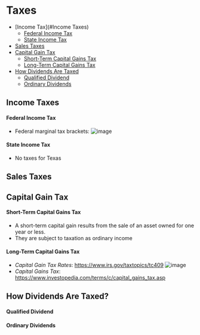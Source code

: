 # Taxes
- [Income Tax](#Income Taxes)
  - [Federal Income Tax](#Federal-Income-Tax)
  - [State Income Tax](#State-Income-Tax)
- [Sales Taxes](#Sales-Taxes)
- [Capital Gain Tax](#Capital-Gain-Tax)
  - [Short-Term Capital Gains Tax](#Short-Term-Capital-Gains-Tax)
  - [Long-Term Capital Gains Tax](#Long-Term-Capital-Gains-Tax)
- [How Dividends Are Taxed](#How-Dividends-Are-Taxed)
  - [Qualified Dividend](#Qualified-Dividend)
  - [Ordinary Dividends](#Ordinary-Dividends)

## Income Taxes
#### Federal Income Tax
- Federal marginal tax brackets:
![image](https://user-images.githubusercontent.com/85560091/131778764-bfa32368-c97d-4c2f-a916-66e0f043f632.png)
#### State Income Tax
- No taxes for Texas

## Sales Taxes

## Capital Gain Tax
#### Short-Term Capital Gains Tax
- A short-term capital gain results from the sale of an asset owned for one year or less.
- They are subject to taxation as ordinary income
#### Long-Term Capital Gains Tax
- *Capital Gain Tax Rates*: https://www.irs.gov/taxtopics/tc409
![image](https://user-images.githubusercontent.com/85560091/131778277-73e6e2ec-41e7-4404-bfb0-aed8fd323e80.png)
- *Capital Gains Tax*: https://www.investopedia.com/terms/c/capital_gains_tax.asp

## How Dividends Are Taxed?
#### Qualified Dividend
#### Ordinary Dividends
